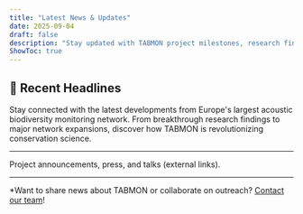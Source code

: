 ```yaml
---
title: "Latest News & Updates"
date: 2025-09-04
draft: false
description: "Stay updated with TABMON project milestones, research findings, and upcoming events"
ShowToc: true
---
```


## 📰 Recent Headlines

Stay connected with the latest developments from Europe's largest acoustic biodiversity monitoring network. From breakthrough research findings to major network expansions, discover how TABMON is revolutionizing conservation science.

---

Project announcements, press, and talks (external links).

---

*Want to share news about TABMON or collaborate on outreach? [Contact our team](/team/)!
